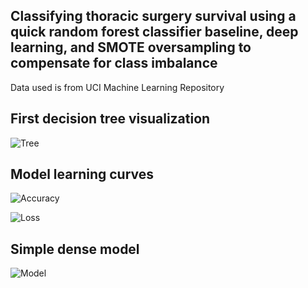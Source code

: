 ## Classifying thoracic surgery survival using a quick random forest classifier baseline, deep learning, and SMOTE oversampling to compensate for class imbalance
Data used is from UCI Machine Learning Repository 

## First decision tree visualization
![Tree](https://github.com/kwantommy/thoracic-surgery-survival/blob/master/images/tree-1.png)

## Model learning curves
![Accuracy](https://github.com/kwantommy/thoracic-surgery-survival/blob/master/images/accuracy.png)

![Loss](https://github.com/kwantommy/thoracic-surgery-survival/blob/master/images/loss.png)

## Simple dense model
![Model](https://github.com/kwantommy/thoracic-surgery-survival/blob/master/images/model.png)
